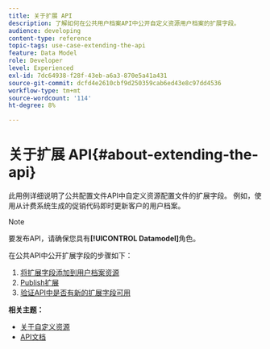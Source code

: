 ```yaml
---
title: 关于扩展 API
description: 了解如何在公共用户档案API中公开自定义资源用户档案的扩展字段。
audience: developing
content-type: reference
topic-tags: use-case-extending-the-api
feature: Data Model
role: Developer
level: Experienced
exl-id: 7dc64938-f28f-43eb-a6a3-870e5a41a431
source-git-commit: dcfd4e2610cbf9d250359cab6ed43e8c97dd4536
workflow-type: tm+mt
source-wordcount: '114'
ht-degree: 8%

---
```


# 关于扩展 API{#about-extending-the-api}

此用例详细说明了公共配置文件API中自定义资源配置文件的扩展字段。 例如，使用从计费系统生成的促销代码即时更新客户的用户档案。

>[!NOTE]
>
>要发布API，请确保您具有&#x200B;**[!UICONTROL Datamodel]**&#x200B;角色。

在公共API中公开扩展字段的步骤如下：

1. [将扩展字段添加到用户档案资源](../../developing/using/step-1-add-extension-fields-to-the-profile-resource.md)
1. [Publish扩展](../../developing/using/step-2-publish-the-extension.md)
1. [验证API中是否有新的扩展字段可用](../../developing/using/step-3-verify-the-extension.md)

**相关主题：**

* [关于自定义资源](../../developing/using/data-model-concepts.md)
* [API文档](../../api/using/get-started-apis.md)
